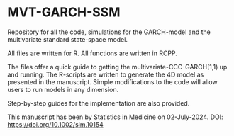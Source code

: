 # MVT-GARCH-SSM
Repository for all the code, simulations for the GARCH-model and the multivariate standard state-space model.

All files are written for R. All functions are written in RCPP.

The files offer a quick guide to getting the multivariate-CCC-GARCH(1,1) up and running. The R-scripts are written to generate the 4D model as presented in the manuscript. Simple modifications to the code will allow users to run models in any dimension.

Step-by-step guides for the implementation are also provided.

This manuscript has been by Statistics in Medicine on 02-July-2024. DOI: https://doi.org/10.1002/sim.10154
